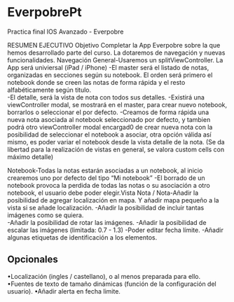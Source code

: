 # EverpobrePt

Practica final IOS Avanzado - Everpobre

RESUMEN EJECUTIVO Objetivo Completar la App Everpobre sobre la que hemos desarrollado parte del curso. 
La dotaremos de navegación y nuevas funcionalidades. Navegación General-Usaremos un splitViewController. 
La App será univiersal (iPad / iPhone) 
-El master será el listado de notas, organizadas en secciones según su notebook. 
  El orden será primero el notebook donde se creen las notas de forma rápida y el resto alfabéticamente según titulo.  
-El detalle, será la vista de nota con todos sus detalles. 
-Existirá una viewController modal, se mostrará en el master, para crear nuevo notebook, borrarlos o seleccionar el por defecto. 
-Creamos de forma rápida una nueva nota asociada al notebook seleccionado por defecto, 
  y tambien podrá otro viewController modal encargad0 de crear nueva nota con la posibilidad de seleccionar el notebook a asociar, 
  otra opción válida así mismo, es poder variar el notebook desde la vista detalle de la nota. 
  (Se da libertad para la realización de vistas en general, se valora custom cells con máximo detalle)
  
Notebook-Todas la notas estarán asociadas a un notebook, al inicio crearemos uno por defecto del tipo “Mi notebook” 
-El borrado de un notebook provoca la perdida de todas las notas o su asociación a otro notebook, 
 el usuario debe poder elegir.Vista Nota / Nota-Añadir la posibilidad de agregar localización en mapa. 
 Y añadir mapa pequeño a la vista si se añade localización. 
-Añadir la posibilidad de incluir tantas imágenes como se quiera.  
-Añadir la posibilidad de rotar las imágenes. 
-Añadir la posibilidad de escalar las imágenes (limitada: 0.7 - 1.3) 
-Poder editar fecha límite. 
-Añadir algunas etiquetas de identificación a los elementos.

## Opcionales
•Localización (ingles / castellano), o al menos preparada para ello. 
•Fuentes de texto de tamaño dinámicas (función de la configuración del usuario). 
•Añadir alerta en fecha limite.
